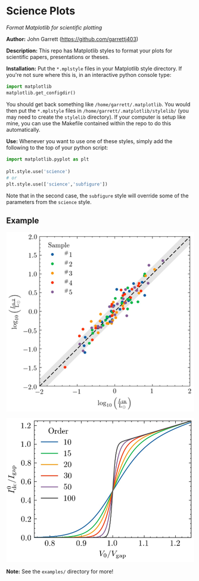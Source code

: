 Science Plots
=============

*Format Matplotlib for scientific plotting* 

**Author:** John Garrett (https://github.com/garrettj403)

**Description:** This repo has Matplotlib styles to format your plots for scientific papers, presentations or theses.

**Installation:** Put the ``*.mplstyle`` files in your Matplotlib style directory. If you're not sure where this is, in an interactive python console type:

```python
import matplotlib
matplotlib.get_configdir()
```

You should get back something like ``/home/garrett/.matplotlib``. You would then put the ``*.mplstyle`` files in ``/home/garrett/.matplotlib/stylelib/`` (you may need to create the ``stylelib`` directory). If your computer is setup like mine, you can use the Makefile contained within the repo to do this automatically.

**Use:** Whenever you want to use one of these styles, simply add the following to the top of your python script:

```python
import matplotlib.pyplot as plt
 
plt.style.use('science')
# or
plt.style.use(['science','subfigure'])
```
Note that in the second case, the ``subfigure`` style will override some of the parameters from the ``science`` style.

Example
-------

![alt text](examples/figures/fig3.jpg)

![alt text](examples/figures/fig1.jpg)

**Note:** See the ``examples/`` directory for more!
